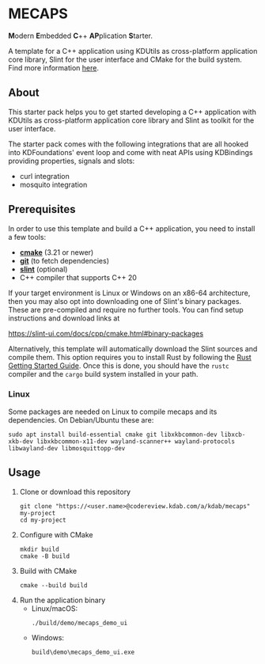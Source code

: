 # MECAPS

**M**odern **E**mbedded **C**++ **AP**plication **S**tarter.

A template for a C++ application using
KDUtils as cross-platform application core library, Slint for the user interface and CMake for the build system.
Find more information [here](https://wiki.kdab.com/pages/viewpage.action?pageId=211616399).

## About

This starter pack helps you to get started developing a C++ application with KDUtils as cross-platform application core library and Slint as toolkit for the user interface.

The starter pack comes with the following integrations that are all hooked into KDFoundations' event loop and come with neat APIs using KDBindings providing properties, signals and slots:

* curl integration
* mosquito integration

## Prerequisites

In order to use this template and build a C++ application, you need to install a few tools:

  * **[cmake](https://cmake.org/download/)** (3.21 or newer)
  * **[git](https://git-scm.com/)** (to fetch dependencies)
  * **[slint](https://slint-ui.com/docs/cpp/cmake.html#binary-packages)** (optional)
  * C++ compiler that supports C++ 20

If your target environment is Linux or Windows on an x86-64 architecture, then you may also opt into downloading one of Slint's binary packages. These are pre-compiled and require no further tools. You can find setup instructions and download links at

<https://slint-ui.com/docs/cpp/cmake.html#binary-packages>

Alternatively, this template will automatically download the Slint sources and compile them. This option requires you to install Rust by following the [Rust Getting Started Guide](https://www.rust-lang.org/learn/get-started). Once this is done, you should have the ```rustc``` compiler and the ```cargo``` build system installed in your path.

### Linux

Some packages are needed on Linux to compile mecaps and its dependencies. On Debian/Ubuntu these
are:

```
sudo apt install build-essential cmake git libxkbcommon-dev libxcb-xkb-dev libxkbcommon-x11-dev wayland-scanner++ wayland-protocols libwayland-dev libmosquittopp-dev
```

## Usage

1. Clone or download this repository
    ```
    git clone "https://<user.name>@codereview.kdab.com/a/kdab/mecaps" my-project
    cd my-project
    ```
2. Configure with CMake
   ```
   mkdir build
   cmake -B build
   ```
3. Build with CMake
   ```
   cmake --build build
   ```
4. Run the application binary
    * Linux/macOS:
        ```
        ./build/demo/mecaps_demo_ui
        ```
    * Windows:
        ```
        build\demo\mecaps_demo_ui.exe
        ```
